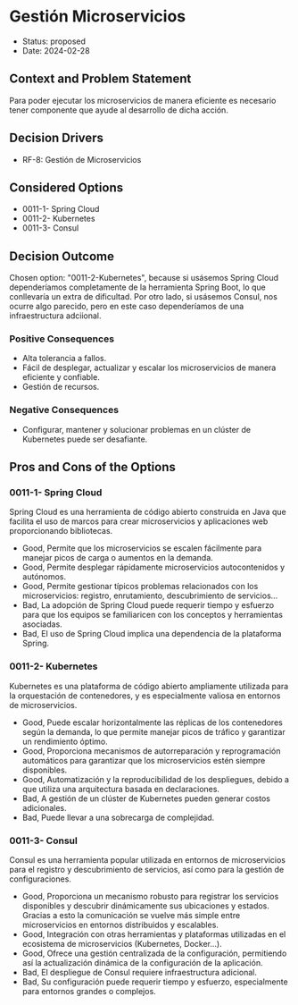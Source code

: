 # Gestión Microservicios

* Status: proposed
* Date: 2024-02-28

## Context and Problem Statement

Para poder ejecutar los microservicios de manera eficiente es necesario tener componente que ayude al desarrollo de dicha acción.

## Decision Drivers

* RF-8: Gestión de Microservicios

## Considered Options

* 0011-1- Spring Cloud
* 0011-2- Kubernetes
* 0011-3- Consul

## Decision Outcome

Chosen option: "0011-2-Kubernetes", because si usásemos Spring Cloud dependeríamos completamente de la herramienta Spring Boot, lo que conllevaría un extra de dificultad. Por otro lado, si usásemos Consul, nos ocurre algo parecido, pero en este caso dependeríamos de una infraestructura adciional.

### Positive Consequences

* Alta tolerancia a fallos.
* Fácil de desplegar, actualizar y escalar los microservicios de manera eficiente y confiable.
* Gestión de recursos.

### Negative Consequences

* Configurar, mantener y solucionar problemas en un clúster de Kubernetes puede ser desafiante.

## Pros and Cons of the Options

### 0011-1- Spring Cloud

Spring Cloud es una herramienta de código abierto construida en Java que facilita el uso de marcos para crear microservicios y aplicaciones web proporcionando bibliotecas.

* Good, Permite que los microservicios se escalen fácilmente para manejar picos de carga o aumentos en la demanda.
* Good, Permite desplegar rápidamente microservicios autocontenidos y autónomos.
* Good, Permite gestionar típicos problemas relacionados con los microservicios: registro, enrutamiento, descubrimiento de servicios...
* Bad, La adopción de Spring Cloud puede requerir tiempo y esfuerzo para que los equipos se familiaricen con los conceptos y herramientas asociadas. 
* Bad, El uso de Spring Cloud implica una dependencia de la plataforma Spring.

### 0011-2- Kubernetes

Kubernetes es una plataforma de código abierto ampliamente utilizada para la orquestación de contenedores, y es especialmente valiosa en entornos de microservicios.

* Good, Puede escalar horizontalmente las réplicas de los contenedores según la demanda, lo que permite manejar picos de tráfico y garantizar un rendimiento óptimo.
* Good, Proporciona mecanismos de autorreparación y reprogramación automáticos para garantizar que los microservicios estén siempre disponibles.
* Good, Automatización y la reproducibilidad de los despliegues, debido a que utiliza una arquitectura basada en declaraciones.
* Bad, A gestión de un clúster de Kubernetes pueden generar costos adicionales.
* Bad, Puede llevar a una sobrecarga de complejidad.

### 0011-3- Consul

Consul es una herramienta popular utilizada en entornos de microservicios para el registro y descubrimiento de servicios, así como para la gestión de configuraciones. 

* Good, Proporciona un mecanismo robusto para registrar los servicios disponibles y descubrir dinámicamente sus ubicaciones y estados. Gracias a esto la comunicación se vuelve más simple entre microservicios en entornos distribuidos y escalables.
* Good, Integración con otras herramientas y plataformas utilizadas en el ecosistema de microservicios (Kubernetes, Docker...).
* Good, Ofrece una gestión centralizada de la configuración, permitiendo así la actualización dinámica de la configuración de la aplicación.
* Bad, El despliegue de Consul requiere infraestructura adicional.
* Bad, Su configuración puede requerir tiempo y esfuerzo, especialmente para entornos grandes o complejos.
